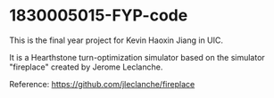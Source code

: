 # 1830005015-FYP-code

This is the final year project for Kevin Haoxin Jiang in UIC.

It is a Hearthstone turn-optimization simulator based on the simulator "fireplace" created by Jerome Leclanche.

Reference: https://github.com/jleclanche/fireplace
